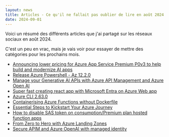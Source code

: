 ```yaml
---
layout: news
title: Articles - Ce qu'il ne fallait pas oublier de lire en août 2024
date: 2024-09-01
---
```


Voici un résumé des différents articles que j'ai partagé sur les réseaux sociaux en août 2024.

C'est un peu en vrac, mais je vais voir pour essayer de mettre des catégories pour les prochains mois.

- [Announcing lower pricing for Azure App Service Premium P0v3 to help build and modernize AI apps](https://techcommunity.microsoft.com/t5/apps-on-azure-blog/announcing-lower-pricing-for-azure-app-service-premium-p0v3-to/ba-p/4207811?WT.mc_id=AZ-MVP-4039694)
- [Release Azure Powershell - Az 12.2.0](https://github.com/Azure/azure-powershell/releases/tag/v12.2.0-August2024)
- [Manage your Generative AI APIs with Azure API Management and Azure Open AI](https://techcommunity.microsoft.com/t5/apps-on-azure-blog/manage-your-generative-ai-apis-with-azure-api-management-and/ba-p/4214178?WT.mc_id=AZ-MVP-4039694)
- [Super fast creating react app with Microsoft Entra on Azure Web app](https://techcommunity.microsoft.com/t5/apps-on-azure-blog/super-fast-creating-react-app-with-microsoft-entra-on-azure-web/ba-p/4213815?WT.mc_id=AZ-MVP-4039694)
- [Azure CLI 2.63.0](https://github.com/Azure/azure-cli/releases/tag/azure-cli-2.63.0)
- [Containerising Azure Functions without Dockerfile](https://techcommunity.microsoft.com/t5/apps-on-azure-blog/containerising-azure-functions-without-dockerfile/ba-p/4223289?WT.mc_id=AZ-MVP-4039694)
- [Essential Steps to Kickstart Your Azure Journey](https://techcommunity.microsoft.com/t5/startups-at-microsoft/essential-steps-to-kickstart-your-azure-journey/ba-p/4227351?WT.mc_id=AZ-MVP-4039694)
- [How to disable SAS token on consumption/Premium plan hosted function apps](https://techcommunity.microsoft.com/t5/apps-on-azure-blog/how-to-disable-sas-token-on-consumption-premium-plan-hosted/ba-p/4204721?WT.mc_id=AZ-MVP-4039694)
- [From Zero to Hero with Azure Landing Zones](https://techcommunity.microsoft.com/t5/startups-at-microsoft/from-zero-to-hero-with-azure-landing-zones/ba-p/4229195?WT.mc_id=AZ-MVP-4039694)
- [Secure APIM and Azure OpenAI with managed identity](https://techcommunity.microsoft.com/t5/apps-on-azure-blog/secure-apim-and-azure-openai-with-managed-identity/ba-p/4223880?WT.mc_id=AZ-MVP-4039694)

